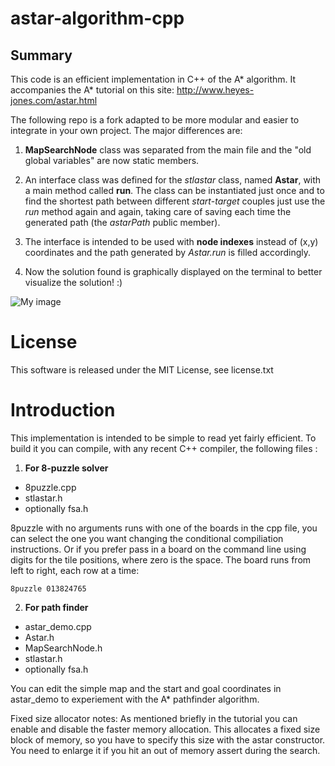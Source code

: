 astar-algorithm-cpp
===================

Summary
-------

This code is an efficient implementation in C++ of the A* algorithm. It accompanies the A* tutorial on this site: http://www.heyes-jones.com/astar.html

The following repo is a fork adapted to be more modular and easier to integrate in your own project. The major differences are:

1. **MapSearchNode** class was separated from the main file and the "old global variables" are now static members.

2. An interface class was defined for the *stlastar* class, named **Astar**, with a main method called **run**. The class can be instantiated just once and to find the shortest path between different *start*-*target* couples just use the *run* method again and again, taking care of saving each time the generated path (the *astarPath* public member).

3. The interface is intended to be used with **node indexes** instead of (x,y) coordinates and the path generated by *Astar.run* is filled accordingly.

4. Now the solution found is graphically displayed on the terminal to better visualize the solution! :)

![My image](github.com/merosss/astar-algorithm-cpp/img/astar_printSolution.png)

License
=======

This software is released under the MIT License, see license.txt


Introduction
============

This implementation is intended to be simple to read yet fairly
efficient. To build it you can compile, with any recent C++ compiler,
the following files :

1. **For 8-puzzle solver**

* 8puzzle.cpp
* stlastar.h
* optionally fsa.h

8puzzle with no arguments runs with one of the boards in the cpp file, you can
select the one you want changing the conditional compiliation instructions. Or if you
prefer pass in a board on the command line using digits for the tile positions, where
zero is the space. The board runs from left to right, each row at a time:
	
    8puzzle 013824765

2. **For path finder**

* astar_demo.cpp
* Astar.h
* MapSearchNode.h
* stlastar.h
* optionally fsa.h

You can edit the simple map and the start and goal coordinates in astar_demo to experiement with the A* pathfinder algorithm.

Fixed size allocator notes: As mentioned briefly in the tutorial you can enable and disable the
faster memory allocation. This allocates a fixed size block of memory, so you have to specify this size
with the astar constructor. You need to enlarge it if you hit an out of memory assert during the
search.
